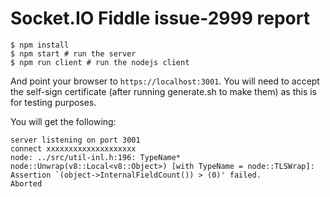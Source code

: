 
# Socket.IO Fiddle issue-2999 report

```
$ npm install
$ npm start # run the server
$ npm run client # run the nodejs client
```

And point your browser to `https://localhost:3001`. You will need to
accept the self-sign certificate (after running generate.sh to make them) as this
is for testing purposes.

You will get the following:
```
server listening on port 3001
connect xxxxxxxxxxxxxxxxxxxx
node: ../src/util-inl.h:196: TypeName* node::Unwrap(v8::Local<v8::Object>) [with TypeName = node::TLSWrap]: Assertion `(object->InternalFieldCount()) > (0)' failed.
Aborted
```
